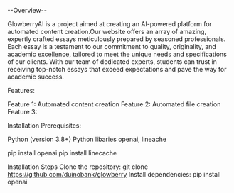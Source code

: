 --Overview--

GlowberryAI is a project aimed at creating an AI-powered platform for automated content creation.Our website offers an array of amazing, expertly crafted essays meticulously prepared by seasoned professionals. Each essay is a testament to our commitment to quality, originality, and academic excellence, tailored to meet the unique needs and specifications of our clients. With our team of dedicated experts, students can trust in receiving top-notch essays that exceed expectations and pave the way for academic success. 

Features:

Feature 1: Automated content creation
Feature 2: Automated file creation
Feature 3: 

Installation Prerequisites:

Python (version 3.8+)
Python libaries openai, lineache

pip install openai
pip install linecache

Installation Steps
Clone the repository: git clone https://github.com/duinobank/glowberry
Install dependencies: pip install openai
